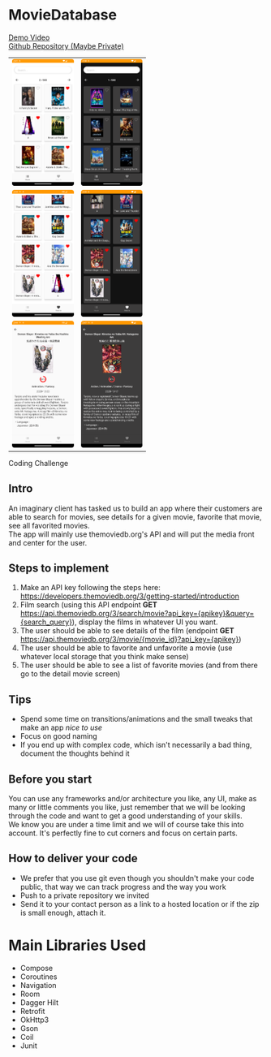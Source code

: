 # MovieDatabase
[Demo Video](https://youtu.be/tsLmsMGoHyM)  
[Github Repository (Maybe Private)](https://github.com/gy6543721/MovieDatabase)  
<table>
	<tr>
		<td>
			<img src="pictures/001.png"  height=250>
		</td>
		<td>
			<img src="pictures/004.png"  height=250>
		</td>
	</tr>
	<tr>
		<td>
			<img src="pictures/002.png"  height=250>
		</td>
		<td>
			<img src="pictures/005.png"  height=250>
		</td>
	</tr>
	<tr>
		<td>
			<img src="pictures/003.png"  height=250>
		</td>
		<td>
			<img src="pictures/006.png"  height=250>
		</td>
	</tr>
<table>

Coding Challenge

## Intro

An imaginary client has tasked us to build an app where their customers are able to search for movies, see details for a given movie, favorite that movie, see all favorited movies.  
The app will mainly use themoviedb.org's API and will put the media front and center for the user.

## Steps to implement

1) Make an API key following the steps here: https://developers.themoviedb.org/3/getting-started/introduction  
2) Film search (using this API endpoint **GET** https://api.themoviedb.org/3/search/movie?api_key={apikey}&query={search_query}), display the films in whatever UI you want.  
3) The user should be able to see details of the film (endpoint **GET** https://api.themoviedb.org/3/movie/{movie_id}?api_key={apikey})  
4) The user should be able to favorite and unfavorite a movie (use whatever local storage that you think make sense)  
5) The user should be able to see a list of favorite movies (and from there go to the detail movie screen)  
	
## Tips
	
- Spend some time on transitions/animations and the small tweaks that make an app _nice to use_  
- Focus on good naming  
- If you end up with complex code, which isn't necessarily a bad thing, document the thoughts behind it  
	
## Before you start
	
You can use any frameworks and/or architecture you like, any UI, make as many or little comments you like, just remember that we will be looking through the code and want to get a good understanding of your skills.  
We know you are under a time limit and we will of course take this into account. It's perfectly fine to cut corners and focus on certain parts.
	
## How to deliver your code
	
- We prefer that you use git even though you shouldn't make your code public, that way we can track progress and the way you work
- Push to a private repository we invited
- Send it to your contact person as a link to a hosted location or if the zip is small enough, attach it. 

# Main Libraries Used
* Compose
* Coroutines
* Navigation
* Room
* Dagger Hilt
* Retrofit
* OkHttp3
* Gson
* Coil
* Junit

